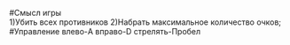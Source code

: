 #Смысл игры  
 1)Убить всех противников 
 2)Набрать максимальное количество очков; 
 #Управление 
 влево-A 
 вправо-D 
 стрелять-Пробел 
    
